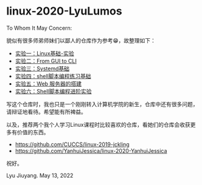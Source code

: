# linux-2020-LyuLumos


To Whom It May Concern:

貌似有很多师弟师妹们以鄙人的仓库作为参考😁，故整理如下：

- [实验一：Linux基础-实验](https://github.com/CUCCS/linux-2020-LyuLumos/blob/ch0x01/ch0x01/%E7%AC%AC%E4%B8%80%E6%AC%A1%E5%AE%9E%E9%AA%8C%E6%8A%A5%E5%91%8A.md)
- [实验二：From GUI to CLI](https://github.com/CUCCS/linux-2020-LyuLumos/blob/ch0x02/ch0x02/%E7%AC%AC%E4%BA%8C%E6%AC%A1%E5%AE%9E%E9%AA%8C%E6%8A%A5%E5%91%8A.md)
- [实验三：Systemd基础](https://github.com/CUCCS/linux-2020-LyuLumos/blob/ch0x03/ch0x03/report3.md)
- [实验四：shell脚本编程练习基础](https://github.com/CUCCS/linux-2020-LyuLumos/blob/ch0x04/ch0x04/%E7%AC%AC%E5%9B%9B%E6%AC%A1%E5%AE%9E%E9%AA%8C%E6%8A%A5%E5%91%8A.md)
- [实验五：Web 服务器的搭建](https://github.com/CUCCS/linux-2020-LyuLumos/blob/ch0x05/ch0x05/%E7%AC%AC%E4%BA%94%E6%AC%A1%E5%AE%9E%E9%AA%8C%E6%8A%A5%E5%91%8A.md)
- [实验六：Shell脚本编程进阶实验](https://github.com/CUCCS/linux-2020-LyuLumos/blob/ch0x06/ch0x06/%E7%AC%AC%E5%85%AD%E6%AC%A1%E5%AE%9E%E9%AA%8C%E6%8A%A5%E5%91%8A.md)



写这个仓库时，我也只是一个刚刚转入计算机学院的新生，仓库中还有很多问题，请辩证地看待。希望能有所裨益。

以及，推荐两个我个人学习Linux课程时比较喜欢的仓库，看她们的仓库会收获更多有价值的东西。

- https://github.com/CUCCS/linux-2019-jckling
- https://github.com/YanhuiJessica/linux-2020-YanhuiJessica




祝好。

Lyu Jiuyang. May 13, 2022
